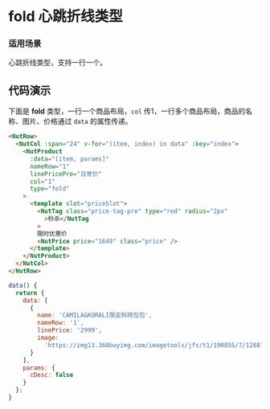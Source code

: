 # fold 心跳折线类型

### 适用场景

心跳折线类型，支持一行一个。

## 代码演示

下面是 **fold** 类型，一行一个商品布局，`col` 传1，一行多个商品布局，商品的名称、图片、价格通过 `data` 的属性传递。


```html
<NutRow>
  <NutCol :span="24" v-for="(item, index) in data" :key="index">
    <NutProduct
      :data="[item, params]"
      nameRow="1"
      linePricePre="日常价"
      col="1"
      type="fold"
    >
      <template slot="priceSlot">
        <NutTag class="price-tag-pre" type="red" radius="2px"
          >秒杀</NutTag
        >
        限时优惠价
        <NutPrice price="1649" class="price" />
      </template>
    </NutProduct>
  </NutCol>
</NutRow>
```
```javascript
data() {
  return {
    data: [
      {
        name: 'CAMILA&KORALI限定斜挎包包',
        nameRow: '1',
        linePrice: '2999',
        image:
          'https://img13.360buyimg.com/imagetools/jfs/t1/190855/7/12881/42147/60eb0cabE0c3b7234/d523d551413dc853.png'
      }
    ],
    params: {
      cDesc: false
    }
  };
}
```
